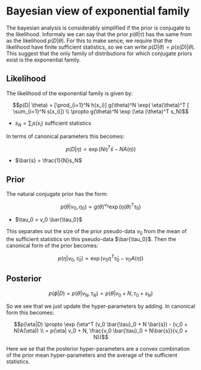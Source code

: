 # Bayesian view of exponential family

The bayesian analysis is considerably simplified if the prior is conjugate to the likelihood.  Informaly we can say that the prior $p(\theta| \tau)$ has the same from as the likelihood $p(D|\theta)$. For this to make sence, we require that the likelihood have finite sufficient statistics, so we can write $p(D|\theta ) = p(s(D)| \theta)$. This suggest that the only family of distributions for which conjugate priors exist is the exponential family.

## Likelihood

The likelihood of the exponential family is given by:


$$p(D| \theta) = [\prod_{i=1}^N h(x_i)] g(\theta)^N \exp( \eta(\theta)^T [ \sum_{i=1}^N s(x_i)]) \\ 
\propto g(\theta)^N \exp (\eta (\theta)^T s_N)$$

* $s_N = \sum_i s(x_i)$ sufficient statistics

In terms of canonical parameters this becomes:

$$p(D| \eta) \propto \exp(N \eta^T \bar{s} - NA(\eta))$$

* $\bar{s} = \frac{1}{N}s_N$

## Prior

The natural conjugate prior has the form:

$$p(\theta| v_0, \eta_0 ) \propto g(\theta) ^{v_0} \exp(\eta (\theta)^T \tau_0)$$


* $\tau_0 = v_0 \bar{\tau_0}$

This separates out the size of the prior pseudo-data $v_0$ from the mean of the sufficient statistics on this pseudo-data $\bar{\tau_0}$. Then the canonical form of the prior becomes:

$$p(\eta| v_0 , \bar{\tau}_0) \propto \exp (v_0 \eta^T \bar{\tau}_0 - v_0 A(\eta))$$

## Posterior

$$p(\phi|D) = p(\theta|  v_N, \tau_N) = p(\theta| v_0 + N, \tau_0 + s_N)$$

So we see that we just update the hyper-parameters by adding. In canonical form this becomes:

$$p(\eta|D) \propto \exp (\eta^T (v_0 \bar{\tau}_0 + N \bar{s}) - (v_0 + N)A(\eta))  \\  
= p(\eta| v_0 + N, \frac{v_0 \bar{\tau}_0 + N\bar{s}}{v_0 + N})$$

Here we se that the posterior hyper-parameters are a convex combination of the prior mean hyper-parameters and the average of the sufficient statistics.